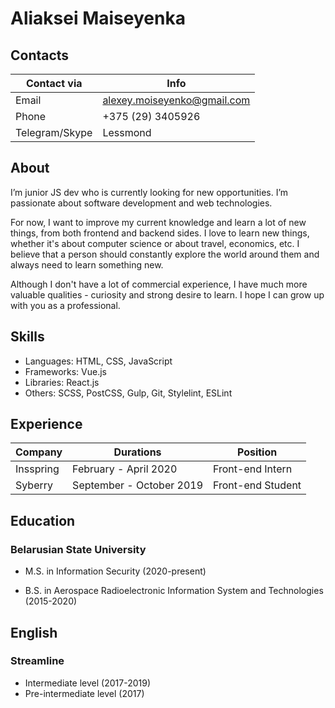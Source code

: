 # Aliaksei Maiseyenka

## Contacts

Contact via | Info
----- | ---------------------------
Email | alexey.moiseyenko@gmail.com
Phone | +375 (29) 3405926
Telegram/Skype | Lessmond

## About
I’m junior JS dev who is currently looking for new opportunities. I’m passionate about software development and web technologies.

For now, I want to improve my current knowledge and learn a lot of new things, from both frontend and backend sides. I love to learn new things, whether it's about computer science or about travel, economics, etc. I believe that a person should constantly explore the world around them and always need to learn something new.

Although I don't have a lot of commercial experience, I have much more valuable qualities - curiosity and strong desire to learn. I hope I can grow up with you as a professional.


## Skills
* Languages: HTML, CSS, JavaScript
* Frameworks: Vue.js
* Libraries: React.js
* Others: SCSS, PostCSS, Gulp, Git, Stylelint, ESLint

## Experience
Company | Durations | Position
------- | --------- | --------
Insspring | February - April 2020 | Front-end Intern
Syberry | September - October 2019 | Front-end Student

## Education 

### Belarusian State University

* M.S. in Information Security (2020-present)

* B.S. in Aerospace Radioelectronic Information System and Technologies (2015-2020)

## English

### Streamline 
* Intermediate level (2017-2019)
* Pre-intermediate level (2017)
